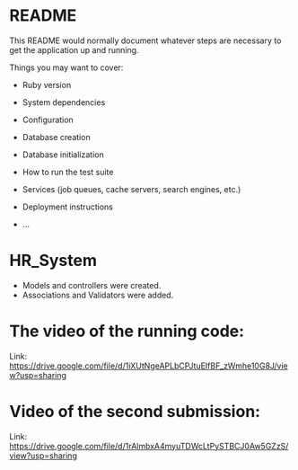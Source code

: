 # README

This README would normally document whatever steps are necessary to get the
application up and running.

Things you may want to cover:

* Ruby version

* System dependencies

* Configuration

* Database creation

* Database initialization

* How to run the test suite

* Services (job queues, cache servers, search engines, etc.)

* Deployment instructions

* ...
# HR_System
* Models and controllers were created. 
* Associations and Validators were added.
# The video of the running code:
Link: https://drive.google.com/file/d/1iXUtNgeAPLbCPJtuEIfBF_zWmhe10G8J/view?usp=sharing
# Video of the second submission:
Link: https://drive.google.com/file/d/1rAlmbxA4myuTDWcLtPySTBCJ0Aw5GZzS/view?usp=sharing
